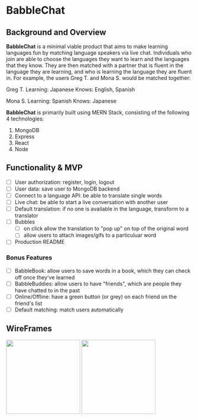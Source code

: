 # BabbleChat

## Background and Overview 

**BabbleChat** is a minimal viable product that aims to make learning languages fun by matching language speakers via live chat. Individuals who join are able to choose the languages they want to learn and the languages that they know. They are then matched with a partner that is fluent in the language they are learning, and who is learning the language they are fluent in. For example, the users Greg T. and Mona S. would be matched together:  

Greg T. 
Learning: Japanese
Knows: English, Spanish

Mona S. 
Learning: Spanish
Knows: Japanese

**BabbleChat** is primarily built using MERN Stack, consisting of the following 4 technologies: 

1. MongoDB
2. Express 
3. React
4. Node 

## Functionality & MVP 

- [ ] User authorization: register, login, logout
- [ ] User data: save user to MongoDB backend 
- [ ] Connect to a language API: be able to translate single words
- [ ] Live chat: be able to start a live conversation with another user 
- [ ] Default translation: if no one is available in the language, transform to a translator 
- [ ] Bubbles
   * [ ] on click allow the translation to "pop up" on top of the original word 
   * [ ] allow users to attach images/gifs to a particuluar word 
- [ ] Production README 

### Bonus Features 
- [ ] BabbleBook: allow users to save words in a book, which they can check off once they've learned 
- [ ] BabbleBuddies: allow users to have "friends", which are people they have chatted to in the past 
- [ ] Online/Offline: have a green button (or grey) on each friend on the friend's list 
- [ ] Default matching: match users automatically 

## WireFrames

<img src="https://github.com/tokyosuite/BabbleChat/blob/master/img1.png" width="200">
<img src="https://github.com/tokyosuite/BabbleChat/blob/master/img2.png" width=200">
